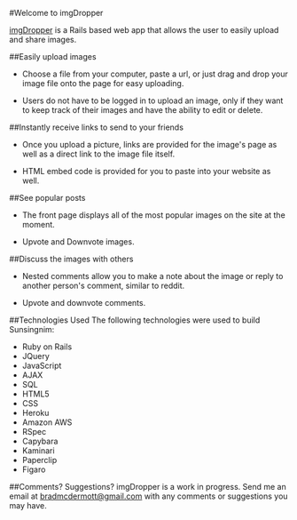 #Welcome to imgDropper

[imgDropper](http://www.imgdropper.com) is a Rails based web app that allows the user to easily upload and share images.

##Easily upload images
* Choose a file from your computer, paste a url, or just drag and drop your image file onto the page for easy uploading.

* Users do not have to be logged in to upload an image, only if they want to keep track of their images and have the ability to edit or delete.

##Instantly receive links to send to your friends
* Once you upload a picture, links are provided for the image's page as well as a direct link to the image file itself.

* HTML embed code is provided for you to paste into your website as well.

##See popular posts
* The front page displays all of the most popular images on the site at the moment.

* Upvote and Downvote images.

##Discuss the images with others
* Nested comments allow you to make a note about the image or reply to another person's comment, similar to reddit.

* Upvote and downvote comments.

##Technologies Used
The following technologies were used to build Sunsingnim:
* Ruby on Rails
* JQuery
* JavaScript
* AJAX
* SQL
* HTML5
* CSS
* Heroku
* Amazon AWS
* RSpec
* Capybara
* Kaminari
* Paperclip
* Figaro

##Comments? Suggestions?
imgDropper is a work in progress. Send me an email at bradmcdermott@gmail.com with any comments or suggestions you may have.